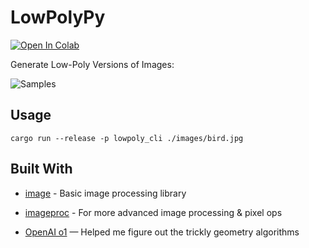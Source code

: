 # LowPolyPy

[![Open In Colab](https://colab.research.google.com/assets/colab-badge.svg)](https://colab.research.google.com/gist/maschere/6c789d70bbdaed2d89e1742f9d50a508/lowpolypy.ipynb)

Generate Low-Poly Versions of Images:

![Samples](images/samples.jpg)

## Usage

```shell
cargo run --release -p lowpoly_cli ./images/bird.jpg
```

## Built With

- [image](https://crates.io/crates/image) - Basic image processing library
- [imageproc](https://crates.io/crates/imageproc) - For more advanced image processing & pixel ops

- [OpenAI o1](https://openai.com/o1/) — Helped me figure out the trickly geometry algorithms
